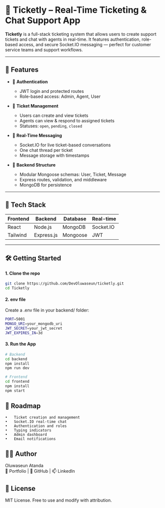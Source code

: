 # 🎫 Ticketly – Real-Time Ticketing & Chat Support App

**Ticketly** is a full-stack ticketing system that allows users to create support tickets and chat with agents in real-time. It features authentication, role-based access, and secure Socket.IO messaging — perfect for customer service teams and support workflows.

---

## 🚀 Features

- 🔐 **Authentication**

  - JWT login and protected routes
  - Role-based access: Admin, Agent, User

- 🧾 **Ticket Management**

  - Users can create and view tickets
  - Agents can view & respond to assigned tickets
  - Statuses: `open`, `pending`, `closed`

- 💬 **Real-Time Messaging**

  - Socket.IO for live ticket-based conversations
  - One chat thread per ticket
  - Message storage with timestamps

- 🧠 **Backend Structure**
  - Modular Mongoose schemas: User, Ticket, Message
  - Express routes, validation, and middleware
  - MongoDB for persistence

---

## 🧰 Tech Stack

| Frontend | Backend    | Database | Real-time |
| -------- | ---------- | -------- | --------- |
| React    | Node.js    | MongoDB  | Socket.IO |
| Tailwind | Express.js | Mongoose | JWT       |

---

## 🛠️ Getting Started

#### 1. Clone the repo

```bash
git clone https://github.com/DevOluwaseun/ticketly.git
cd Ticketly
```

#### 2. env file

Create a .env file in your backend/ folder:

```bash
PORT=5001
MONGO_URI=your_mongodb_uri
JWT_SECRET=your_jwt_secret
JWT_EXPIRES_IN=3d
```

#### 3. Run the App

```bash
# Backend
cd backend
npm install
npm run dev

# Frontend
cd frontend
npm install
npm start
```

## 🚧 Roadmap

    •	Ticket creation and management
    •	Socket.IO real-time chat
    •	Authentication and roles
    •	Typing indicators
    •	Admin dashboard
    •	Email notifications

## 🧑‍💻 Author

Oluwaseun Atanda  
🔗 Portfolio | 🐙 GitHub | 📫 LinkedIn

## 📜 License

MIT License. Free to use and modify with attribution.
